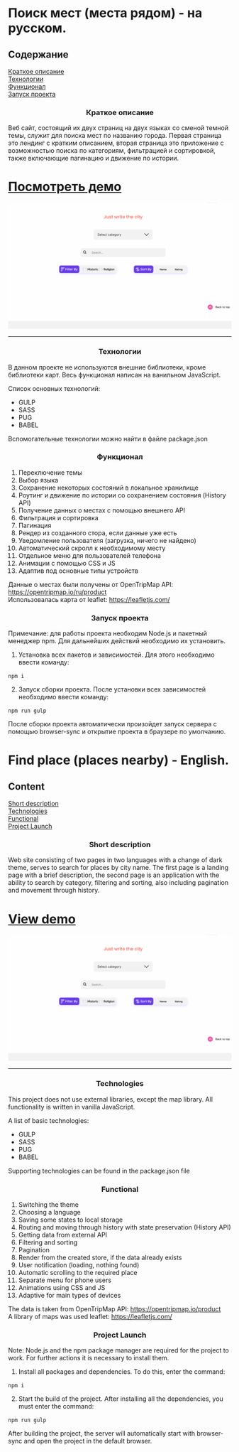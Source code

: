 # Поиск мест (места рядом) - на русском.

## Содержание  
[Краткое описание](#description-ru)  
[Технологии](#theology-ru)   
[Функционал](#functional-ru)   
[Запуск проекта](#init-ru)   

<a name="description-ru"><h3 style="text-align: center">Краткое описание</h3></a>

Веб сайт, состоящий их двух страниц на двух языках со сменой темной темы, служит для поиска мест по названию города. Первая страница это лендинг с кратким описанием, вторая страница это приложение с возможностью поиска по категориям, фильтрацией и сортировкой, также включающие пагинацию и движение по истории.

# [Посмотреть демо](https://ra3d0r.github.io/places-nearby/index-ru.html) 

![Пример поиска мест](https://raw.githubusercontent.com/Ra3d0r/places-nearby/gif/example.gif)

----
<a name="theology-ru"><h3 style="text-align: center">Технологии</h3></a>

В данном проекте не используются внешние библиотеки, кроме библиотеки карт. Весь функционал написан на ванильном JavaScript.

Список основных технологий:
- GULP
- SASS
- PUG
- BABEL

Вспомогательные технологии можно найти в файле package.json


<a name="functional-ru" ><h3 style="text-align: center">Функционал</h3></a>

1. Переключение темы
2. Выбор языка
3. Сохранение некоторых состояний в локальное хранилище
4. Роутинг и движение по истории со сохранением состояния (History API)
5. Получение данных о местах с помощью внешнего API
6. Фильтрация и сортировка
7. Пагинация
8. Рендер из созданного стора, если данные уже есть
9. Уведомление пользователя (загрузка, ничего не найдено)
10. Автоматический скролл к необходимому месту
11. Отдельное меню для пользователей телефона
12. Анимации с помощью CSS и JS
13. Адаптив под основные типы устройств

Данные о местах были получены от OpenTripMap API: https://opentripmap.io/ru/product  
Использовалась карта от leaflet: https://leafletjs.com/


<a name="init-ru" ><h3 style="text-align: center">Запуск проекта</h3></a>

Примечание: для работы проекта необходим Node.js и пакетный менеджер npm. Для дальнейших действий необходимо их установить.

1. Установка всех пакетов и зависимостей. Для этого необходимо ввести команду:
```no-highlight
npm i
```

2. Запуск сборки проекта. После установки всех зависимостей необходимо ввести команду:

```no-highlight
npm run gulp
```

После сборки проекта автоматически произойдет запуск сервера с помощью browser-sync и открытие проекта в браузере по умолчанию.



# Find place (places nearby) - English.

## Content 
[Short description](#description)  
[Technologies](#theology)   
[Functional](#functional)   
[Project Launch](#init)   

<a name="description"><h3 style="text-align: center">Short description</h3></a>

Web site consisting of two pages in two languages with a change of dark theme, serves to search for places by city name. The first page is a landing page with a brief description, the second page is an application with the ability to search by category, filtering and sorting, also including pagination and movement through history.

# [View demo](https://ra3d0r.github.io/places-nearby/) 

![An example of finding places](https://raw.githubusercontent.com/Ra3d0r/places-nearby/gif/example.gif)

----
<a name="theology"><h3 style="text-align: center">Technologies</h3></a>

This project does not use external libraries, except the map library. All functionality is written in vanilla JavaScript.

A list of basic technologies:
- GULP
- SASS
- PUG
- BABEL

Supporting technologies can be found in the package.json file


<a name="functional" ><h3 style="text-align: center">Functional</h3></a>

1. Switching the theme
2. Choosing a language
3. Saving some states to local storage
4. Routing and moving through history with state preservation (History API)
5. Getting data from external API 
6. Filtering and sorting
7. Pagination
8. Render from the created store, if the data already exists
9. User notification (loading, nothing found)
10. Automatic scrolling to the required place
11. Separate menu for phone users
12. Animations using CSS and JS
13. Adaptive for main types of devices

The data is taken from OpenTripMap API: https://opentripmap.io/product  
A library of maps was used leaflet: https://leafletjs.com/


<a name="init" ><h3 style="text-align: center">Project Launch</h3></a>

Note: Node.js and the npm package manager are required for the project to work. For further actions it is necessary to install them.

1. Install all packages and dependencies. To do this, enter the command:
```no-highlight
npm i
```

2. Start the build of the project. After installing all the dependencies, you must enter the command:

```no-highlight
npm run gulp
```

After building the project, the server will automatically start with browser-sync and open the project in the default browser.
